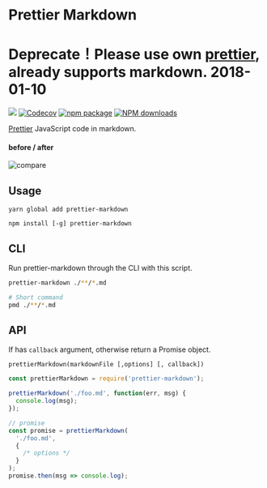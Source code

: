 Prettier Markdown
=================

# Deprecate！Please use own [prettier](https://github.com/prettier/prettier), already supports markdown. 2018-01-10

[![](https://travis-ci.org/noyobo/prettier-markdown.svg?branch=master)](https://travis-ci.org/noyobo/prettier-markdown) [![Codecov](https://img.shields.io/codecov/c/github/noyobo/prettier-markdown/master.svg)](https://codecov.io/gh/noyobo/prettier-markdown/branch/master) [![npm package](https://img.shields.io/npm/v/prettier-markdown.svg)](https://www.npmjs.org/package/prettier-markdown) [![NPM downloads](http://img.shields.io/npm/dm/prettier-markdown.svg)](https://npmjs.org/package/prettier-markdown)

[Prettier](https://github.com/prettier/prettier) JavaScript code in markdown.

#### before / after

![compare](./snapshots/compare.png)

## Usage 

```
yarn global add prettier-markdown
```

```
npm install [-g] prettier-markdown
```

##  CLI

Run prettier-markdown through the CLI with this script.

```bash
prettier-markdown ./**/*.md

# Short command
pmd ./**/*.md
```

## API

If has `callback` argument, otherwise return a Promise object.

`prettierMarkdown(markdownFile [,options] [, callback])`

```js
const prettierMarkdown = require('prettier-markdown');

prettierMarkdown('./foo.md', function(err, msg) {
  console.log(msg);
});

// promise
const promise = prettierMarkdown(
  './foo.md',
  {
    /* options */
  }
);
promise.then(msg => console.log);
```
